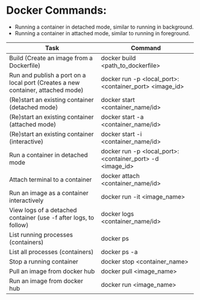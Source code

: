 # Docker Commands:

-   Running a container in detached mode, similar to running in background.
-   Running a container in attached mode, similar to running in foreground.

| Task                                                                            | Command                                                   |
| ------------------------------------------------------------------------------- | --------------------------------------------------------- |
| Build (Create an image from a Dockerfile)                                       | docker build <path_to_dockerfile>                         |
| Run and publish a port on a local port (Creates a new container, attached mode) | docker run -p <local_port>:<container_port> <image_id>    |
| (Re)start an existing container (detached mode)                                 | docker start <container_name/id>                          |
| (Re)start an existing container (attached mode)                                 | docker start -a <container_name/id>                       |
| (Re)start an existing container (interactive)                                   | docker start -i <container_name/id>                       |
| Run a container in detached mode                                                | docker run -p <local_port>:<container_port> -d <image_id> |
| Attach terminal to a container                                                  | docker attach <container_name/id>                         |
| Run an image as a container interactively                                       | docker run -it <image_name>                               |
| View logs of a detached container (use -f after logs, to follow)                | docker logs <container_name/id>                           |
| List running processes (containers)                                             | docker ps                                                 |
| List all processes (containers)                                                 | docker ps -a                                              |
| Stop a running container                                                        | docker stop <container_name>                              |
| Pull an image from docker hub                                                   | docker pull <image_name>                                  |
| Run an image from docker hub                                                    | docker run <image_name>                                   |
